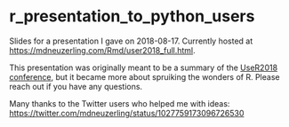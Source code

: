 # r_presentation_to_python_users
Slides for a presentation I gave on 2018-08-17. Currently hosted at https://mdneuzerling.com/Rmd/user2018_full.html.

This presentation was originally meant to be a summary of the [UseR2018 conference](https://user2018.r-project.org/), but it became more about spruiking the wonders of R. Please reach out if you have any questions.

Many thanks to the Twitter users who helped me with ideas:
https://twitter.com/mdneuzerling/status/1027759173096726530
